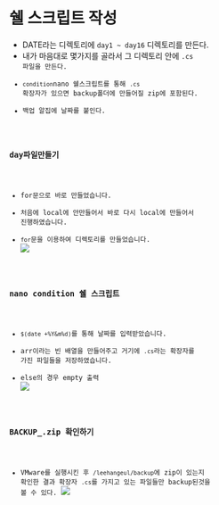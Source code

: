 # 쉘 스크립트 작성

- DATE라는 디렉토리에 <code>day1 ~ day16</code> 디렉토리를 만든다.
- 내가 마음대로 몇가지를 골라서 그 디렉토리 안에 <code>.cs</cdoe> 파일을 만든다.
- <code>condition</code>nano 쉘스크립트를 통해 <code>.cs</code> 확장자가 있으면 backup폴더에 만들어질 zip에 포함된다.
- 백업 알집에 날짜를 붙인다.

### day파일만들기

- for문으로 바로 만들었습니다.
- 처음에 local에 안만들어서 바로 다시 local에 만들어서 진행하였습니다.
- <code>for</code>문을 이용하여 디렉토리를 만들었습니다.
  <img src="https://i.ibb.co/bLDH9yb/day1-16.jpg">

### nano condition 쉘 스크립트

- <code>$(date +%Y&m%d)</code>를 통해 날짜를 입력받았습니다.
- arr이라는 빈 배열을 만들어주고 거기에 <code>.cs</code>라는 확장자를 가진 파일들을 저장하였습니다.
- else의 경우 empty 출력
  <img src="https://i.ibb.co/JBMJbk5/nano-codition.jpg">

### BACKUP\_.zip 확인하기

- VMware를 실행시킨 후 <code>/leehangeul/backup</code>에 zip이 있는지 확인한 결과 확장자 <code>.cs</code>를 가지고 있는 파일들만 backup된것을 볼 수 있다.
  <img src="https://i.ibb.co/L5xbCSn/backupzip.jpg">
